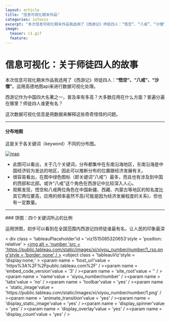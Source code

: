 ```yaml
---
layout: article
title: "信息可视化期末作品"
categories: infovis
excerpt: "本次信息可视化期末作品我选用了《西游记》师徒四人：“悟空”、“八戒”、“沙僧”。运用高德地图api来进行数据可视化处理。"
image:
  teaser: c1.gif
  feature: 
---
```


# 信息可视化：关于师徒四人的故事

本次信息可视化期末作品我选用了《西游记》师徒四人：**“悟空”、“八戒”、“沙僧”**。运用高德地图api来进行数据可视化处理。

西游记作为中国四大名著之一，普及率有多高？大多数应用在什么方面？普遍分遍在哪里？师徒四人谁更有名？

这次数据可视化信息是用数据来解释这些奇奇怪怪的问题。

<hr>

#### 分布地图
这是关于各关键词（keyword）不同的分布图。

<div class='tableauPlaceholder' id='viz1515083265980' style='position: relative'><noscript>
<a href='#'><img alt='map ' src='https:&#47;&#47;public.tableau.com&#47;static&#47;images&#47;4B&#47;4BNJ2C7K8&#47;1_rss.png' style='border: none' />
</a>
</noscript><object class='tableauViz'  style='display:none;'>
<param name='host_url' value='https%3A%2F%2Fpublic.tableau.com%2F' /> 
<param name='embed_code_version' value='3' /> 
<param name='path' value='shared&#47;4BNJ2C7K8' />
 <param name='toolbar' value='yes' />
 <param name='static_image' value='https:&#47;&#47;public.tableau.com&#47;static&#47;images&#47;4B&#47;4BNJ2C7K8&#47;1.png' /> <param name='animate_transition' value='yes' />
 <param name='display_static_image' value='yes' /><param name='display_spinner' value='yes' /><param name='display_overlay' value='yes' /><param name='display_count' value='yes' />
</object>
</div>                
<script type='text/javascript'>                    var divElement = document.getElementById('viz1515083265980');                    var vizElement = divElement.getElementsByTagName('object')[0];                    vizElement.style.width='100%';vizElement.style.height=(divElement.offsetWidth*0.75)+'px';                    var scriptElement = document.createElement('script');                    scriptElement.src = 'https://public.tableau.com/javascripts/api/viz_v1.js';                    vizElement.parentNode.insertBefore(scriptElement, vizElement);                </script>


- 此图可以看出，关于几个关键词，分布都集中在东南沿海地区，东南沿海是中国经济较为发达的地区，因此可以推断分布的位置跟经济发展有关。
- 很容易看出，在图中绿色图标（即关键词“八戒”）最多，而且也有涉及到中国的西部和北部。或许“八戒”这个角色在西游记中比较深入人心。
- 观察发现，悟空和八戒两位角色在中国新疆、西藏、内蒙古等地区的知名度比其它两位要高，应用的频率虽然不高(可能是因为经济发展程度的关系)，但也有一定数量。

<hr>
### 饼图：四个关键词所占的比例

运用饼图，初步可以看到在全国范围内西游记四师徒谁最有名，让人民的印象最深

< div class = 'tableauPlaceholder'id = 'viz1515085320653'style = 'position: relative' > <noscript > <a href = '#' > <img alt = 'number 'src = 'https:&#47;&#47;public.tableau.com&#47;static&#47;images&#47;xi&#47;xiyou_number&#47;number&#47;1_rss.png'style = 'border: none' / ></a></noscript > <object class = 'tableauViz'style = 'display:none;' > <param name = 'host_url'value = 'https%3A%2F%2Fpublic.tableau.com%2F' / ><param name = 'embed_code_version'value = '3' / ><param name = 'site_root'value = '' / ><param name = 'name'value = 'xiyou_number&#47;number' / ><param name = 'tabs'value = 'no' / ><param name = 'toolbar'value = 'yes' / ><param name = 'static_image'value = 'https:&#47;&#47;public.tableau.com&#47;static&#47;images&#47;xi&#47;xiyou_number&#47;number&#47;1.png' / ><param name = 'animate_transition'value = 'yes' / ><param name = 'display_static_image'value = 'yes' / ><param name = 'display_spinner'value = 'yes' / ><param name = 'display_overlay'value = 'yes' / ><param name = 'display_count'value = 'yes' / ></object></div > <script type = 'text/javascript' >
var divElement = document.getElementById('viz1515085320653');
var vizElement = divElement.getElementsByTagName('object')[0];
vizElement.style.width = '100%';
vizElement.style.height = (divElement.offsetWidth * 0.75) + 'px';
var scriptElement = document.createElement('script');
scriptElement.src = 'https://public.tableau.com/javascripts/api/viz_v1.js';
vizElement.parentNode.insertBefore(scriptElement, vizElement); < /script>/

- 可以看到，被应用得最多的是“八戒”，其次是“悟空”，应用得最少的是“沙僧”
- 可知，用高德地图api搜索，四个西游记关键词一共有数据2811个

<hr>

### 条形统计图：地区分布数量及类型

这是关于在不同的地区（以省为单位）关键词的分布数量，以及其分布的类型。




< div class = 'tableauPlaceholder'id = 'viz1515084655051'style = 'position: relative' > <noscript > <a href = '#' > <img alt = 'place 'src = 'https:&#47;&#47;public.tableau.com&#47;static&#47;images&#47;xi&#47;xiyou_place&#47;place&#47;1_rss.png'style = 'border: none' / ></a></noscript > <object class = 'tableauViz'style = 'display:none;' > <param name = 'host_url'value = 'https%3A%2F%2Fpublic.tableau.com%2F' / ><param name = 'embed_code_version'value = '3' / ><param name = 'site_root'value = '' / ><param name = 'name'value = 'xiyou_place&#47;place' / ><param name = 'tabs'value = 'no' / ><param name = 'toolbar'value = 'yes' / ><param name = 'static_image'value = 'https:&#47;&#47;public.tableau.com&#47;static&#47;images&#47;xi&#47;xiyou_place&#47;place&#47;1.png' / ><param name = 'animate_transition'value = 'yes' / ><param name = 'display_static_image'value = 'yes' / ><param name = 'display_spinner'value = 'yes' / ><param name = 'display_overlay'value = 'yes' / ><param name = 'display_count'value = 'yes' / ></object></div > <script type = 'text/javascript' >
var divElement = document.getElementById('viz1515084655051');
var vizElement = divElement.getElementsByTagName('object')[0];
vizElement.style.width = '100%';
vizElement.style.height = (divElement.offsetWidth * 0.75) + 'px';
var scriptElement = document.createElement('script');
scriptElement.src = 'https://public.tableau.com/javascripts/api/viz_v1.js';
vizElement.parentNode.insertBefore(scriptElement, vizElement); < /script>/


- 显然，涉及西游记关键词数量最多的省份是江苏省，而在其中餐饮服务又占大多数。说明在全国范围内，西游记对江苏省的影响较大，而江苏人民又把这些关键词多数应用于餐饮服务和生活服务。
- 大多数省份关键词类型都是餐饮服务占的比例最多，但在上海市则是生活服务的比重最大。
- 在青海省，有唯一一个有关于关键词的产业，其类型是生活服务。



<hr>

### 条形统计图：类型及关键词

在这四个关键词中，会有哪个关键词涉及某个专门的类型比较多吗？（比如说“八戒”多涉及餐饮业？）

< div class = 'tableauPlaceholder'id = 'viz1515086017386'style = 'position: relative' > <noscript > <a href = '#' > <img alt = 'type 'src = 'https:&#47;&#47;public.tableau.com&#47;static&#47;images&#47;xi&#47;xiyou_type&#47;type&#47;1_rss.png'style = 'border: none' / ></a></noscript > <object class = 'tableauViz'style = 'display:none;' > <param name = 'host_url'value = 'https%3A%2F%2Fpublic.tableau.com%2F' / ><param name = 'embed_code_version'value = '3' / ><param name = 'site_root'value = '' / ><param name = 'name'value = 'xiyou_type&#47;type' / ><param name = 'tabs'value = 'no' / ><param name = 'toolbar'value = 'yes' / ><param name = 'static_image'value = 'https:&#47;&#47;public.tableau.com&#47;static&#47;images&#47;xi&#47;xiyou_type&#47;type&#47;1.png' / ><param name = 'animate_transition'value = 'yes' / ><param name = 'display_static_image'value = 'yes' / ><param name = 'display_spinner'value = 'yes' / ><param name = 'display_overlay'value = 'yes' / ><param name = 'display_count'value = 'yes' / ></object></div > <script type = 'text/javascript' >
var divElement = document.getElementById('viz1515086017386');
var vizElement = divElement.getElementsByTagName('object')[0];
vizElement.style.width = '100%';
vizElement.style.height = (divElement.offsetWidth * 0.75) + 'px';
var scriptElement = document.createElement('script');
scriptElement.src = 'https://public.tableau.com/javascripts/api/viz_v1.js';
vizElement.parentNode.insertBefore(scriptElement, vizElement); < /script>/


- 八戒确实涉及餐饮服务最多，但餐饮服务业也是四个关键词应用得最多的

- 悟空在生活服务中应用得最多 

